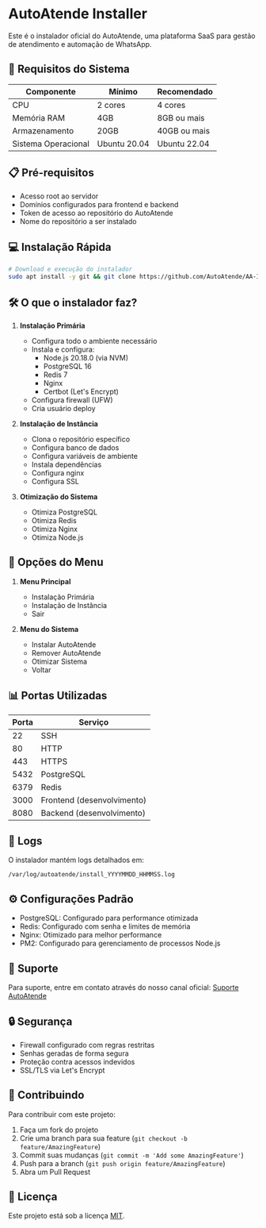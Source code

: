 # AutoAtende Installer

Este é o instalador oficial do AutoAtende, uma plataforma SaaS para gestão de atendimento e automação de WhatsApp.

## 🚀 Requisitos do Sistema

| Componente | Mínimo | Recomendado |
|------------|---------|-------------|
| CPU | 2 cores | 4 cores |
| Memória RAM | 4GB | 8GB ou mais |
| Armazenamento | 20GB | 40GB ou mais |
| Sistema Operacional | Ubuntu 20.04 | Ubuntu 22.04 |

## 📋 Pré-requisitos

- Acesso root ao servidor
- Domínios configurados para frontend e backend
- Token de acesso ao repositório do AutoAtende
- Nome do repositório a ser instalado

## 💻 Instalação Rápida

```bash
# Download e execução do instalador
sudo apt install -y git && git clone https://github.com/AutoAtende/AA-INSTALLER.git autoatende && sudo chmod -R 777 ./autoatende && cd ./autoatende && sudo ./install.sh
```

## 🛠️ O que o instalador faz?

1. **Instalação Primária**
   - Configura todo o ambiente necessário
   - Instala e configura:
     - Node.js 20.18.0 (via NVM)
     - PostgreSQL 16
     - Redis 7
     - Nginx
     - Certbot (Let's Encrypt)
   - Configura firewall (UFW)
   - Cria usuário deploy

2. **Instalação de Instância**
   - Clona o repositório específico
   - Configura banco de dados
   - Configura variáveis de ambiente
   - Instala dependências
   - Configura nginx
   - Configura SSL

3. **Otimização do Sistema**
   - Otimiza PostgreSQL
   - Otimiza Redis
   - Otimiza Nginx
   - Otimiza Node.js

## 📝 Opções do Menu

1. **Menu Principal**
   - Instalação Primária
   - Instalação de Instância
   - Sair

2. **Menu do Sistema**
   - Instalar AutoAtende
   - Remover AutoAtende
   - Otimizar Sistema
   - Voltar

## 📊 Portas Utilizadas

| Porta | Serviço |
|-------|---------|
| 22 | SSH |
| 80 | HTTP |
| 443 | HTTPS |
| 5432 | PostgreSQL |
| 6379 | Redis |
| 3000 | Frontend (desenvolvimento) |
| 8080 | Backend (desenvolvimento) |

## 📄 Logs

O instalador mantém logs detalhados em:
```
/var/log/autoatende/install_YYYYMMDD_HHMMSS.log
```

## ⚙️ Configurações Padrão

- PostgreSQL: Configurado para performance otimizada
- Redis: Configurado com senha e limites de memória
- Nginx: Otimizado para melhor performance
- PM2: Configurado para gerenciamento de processos Node.js

## 🛟 Suporte

Para suporte, entre em contato através do nosso canal oficial: [Suporte AutoAtende](https://suporte.autoatende.com)

## 🔒 Segurança

- Firewall configurado com regras restritas
- Senhas geradas de forma segura
- Proteção contra acessos indevidos
- SSL/TLS via Let's Encrypt

## 🤝 Contribuindo

Para contribuir com este projeto:

1. Faça um fork do projeto
2. Crie uma branch para sua feature (`git checkout -b feature/AmazingFeature`)
3. Commit suas mudanças (`git commit -m 'Add some AmazingFeature'`)
4. Push para a branch (`git push origin feature/AmazingFeature`)
5. Abra um Pull Request

## 📜 Licença

Este projeto está sob a licença [MIT](https://opensource.org/licenses/MIT).
